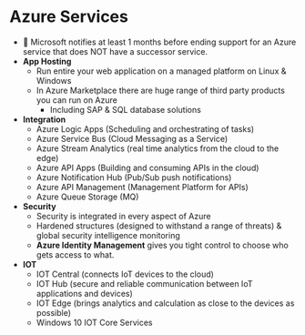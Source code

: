 # Azure Services

- 📝 Microsoft notifies at least 1 months before ending support for an Azure service that does NOT have a successor service.
- **App Hosting**
  - Run entire your web application on a managed platform on Linux & Windows
  - In Azure Marketplace there are huge range of third party products you can run on Azure
    - Including SAP & SQL database solutions
- **Integration**
  - Azure Logic Apps (Scheduling and orchestrating of tasks)
  - Azure Service Bus (Cloud Messaging as a Service)
  - Azure Stream Analytics (real time analytics from the cloud to the edge)
  - Azure API Apps (Building and consuming APIs in the cloud)
  - Azure Notification Hub (Pub/Sub push notifications)
  - Azure API Management (Management Platform for APIs)
  - Azure Queue Storage (MQ)
- **Security**
  - Security is integrated in every aspect of Azure
  - Hardened structures (designed to withstand a range of threats) & global security intelligence monitoring
  - **Azure Identity Management** gives you tight control to choose who gets access to what.
- **IOT**
  - IOT Central (connects IoT devices to the cloud)
  - IOT Hub (secure and reliable communication between IoT applications and devices)
  - IOT Edge (brings analytics and calculation as close to the devices as possible)
  - Windows 10 IOT Core Services
